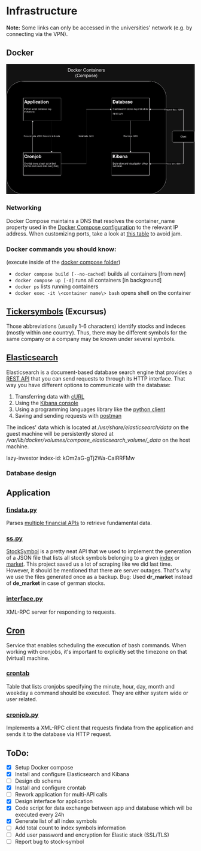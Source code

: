 # Infrastructure

__Note:__ Some links can only be accessed in the universities' network (e.g. by connecting via the VPN).

## Docker
![docker_architecture](./appendix/docker_architecture.png)

### Networking
Docker Compose maintains a DNS that resolves the container_name property used in the [Docker Compose configuration](./compose/docker-compose.yml) to the relevant IP address.
When customizing ports, take a look at [this table](https://en.wikipedia.org/wiki/List_of_TCP_and_UDP_port_numbers) to avoid jam.

### Docker commands you should know:
(execute inside of the [docker compose folder](./compose/))
- `docker compose build [--no-cached]` builds all containers [from new]
- `docker compose up [-d]` runs all containers [in background]
- `docker ps` lists running containers
- `docker exec -it \<container name\> bash` opens shell on the container

## [Tickersymbols](https://www.ig.com/en/glossary-trading-terms/stock-symbol-definition) (Excursus)

Those abbreviations (usually 1-6 characters) identify stocks and indeces (mostly within one country). Thus, there may be different symbols for the same company or a company may be known under several symbols.

## [Elasticsearch](https://www.elastic.co/elasticsearch/)
Elasticsearch is a document-based database search engine that provides a [REST API](https://de.wikipedia.org/wiki/Representational_State_Transfer) that you can send requests to through its HTTP interface.
That way you have different options to communicate with the database: 
1. Transferring data with [cURL](https://curl.se/)
2. Using the [Kibana console](http://139.6.56.155:5601/app/dev_tools#/console)
3. Using a programming languages library like the [python client](https://elasticsearch-py.readthedocs.io/en/v8.9.0/)
4. Saving and sending requests with [postman](https://www.postman.com/)

The indices' data which is located at */usr/share/elasticsearch/data* on the guest machine will be persistently stored at */var/lib/docker/volumes/compose_elasticsearch_volume/_data* on the host machine.

lazy-investor index-id: kOm2aG-gTj2Wa-CaIRRFMw

### Database design

## Application

### [findata.py](./compose/App/findata.py)
Parses [multiple financial APIs](./api.md) to retrieve fundamental data.

### [ss.py](./compose/App/ss.py)
[StockSymbol](https://github.com/yongghongg/stock-symbol/tree/master) is a pretty neat API that we used to implement the generation of a JSON file that lists all stock symbols belonging to a given [index](./appendix/index_symbols.json) or [market](./appendix/market_symbols.json). This project saved us a lot of scraping like we did last time. However, it should be mentioned that there are server outages. That's why we use the files generated once as a backup. Bug: Used **dr_market** instead of **de_market** in case of german stocks.

### [interface.py](./compose/App/interface.py)
XML-RPC server for responding to requests.

## [Cron](https://wiki.ubuntuusers.de/Cron/)
Service that enables scheduling the execution of bash commands.
When working with cronjobs, it's important to explicitly set the timezone on that (virtual) machine.

### [crontab](./compose/Cron/crontab)
Table that lists cronjobs specifying the minute, hour, day, month and weekday a command should be executed. They are either system wide or user related.

### [cronjob.py](./compose/Cron/cronjob.py)
Implements a XML-RPC client that requests findata from the application and sends it to the database via HTTP request.

## ToDo:
- [x] Setup Docker compose
- [x] Install and configure Elasticsearch and Kibana
- [ ] Design db schema
- [x] Install and configure crontab
- [ ] Rework application for multi-API calls
- [x] Design interface for application
- [x] Code script for data exchange between app and database which will be executed every 24h
- [x] Generate list of all index symbols
- [ ] Add total count to index symbols information
- [ ] Add user password and encryption for Elastic stack (SSL/TLS)
- [ ] Report bug to stock-symbol